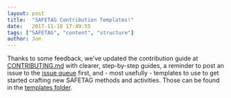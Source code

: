```yaml
---
layout: post
title:  "SAFETAG Contribution Templates!"
date:   2017-11-18 17:49:55
tags: ["SAFETAG", "content", "structure"]
author: Jon
---
```


Thanks to some feedback, we've updated the contribution guide at [CONTRIBUTING.md](https://github.com/SAFETAG/SAFETAG/blob/master/en/document_matter/CONTRIBUTING.md) with clearer, step-by-step guides, a reminder to post an issue to the [issue queue](https://github.com/SAFETAG/SAFETAG/issues) first, and - most usefully - templates to use to get started crafting new SAFETAG methods and activities.  Those can be found in the [templates folder](https://github.com/SAFETAG/SAFETAG/tree/master/en/templates).
